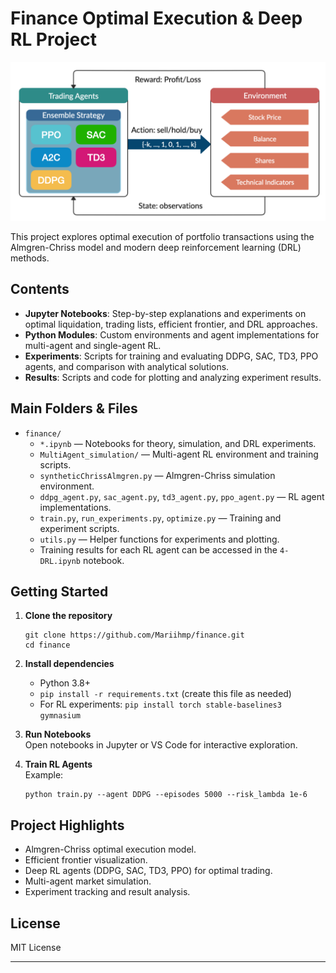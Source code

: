 # Finance Optimal Execution & Deep RL Project

<!-- Project illustration (add your image to the repo and update the path below) -->
<p align="center">
  <img src="text_images/1_YzStLuSTn90DxBmm2Ncy0A.png" width="600"/>
</p>

This project explores optimal execution of portfolio transactions using the Almgren-Chriss model and modern deep reinforcement learning (DRL) methods.

## Contents

- **Jupyter Notebooks**: Step-by-step explanations and experiments on optimal liquidation, trading lists, efficient frontier, and DRL approaches.
- **Python Modules**: Custom environments and agent implementations for multi-agent and single-agent RL.
- **Experiments**: Scripts for training and evaluating DDPG, SAC, TD3, PPO agents, and comparison with analytical solutions.
- **Results**: Scripts and code for plotting and analyzing experiment results.

## Main Folders & Files

- `finance/`  
  - `*.ipynb` — Notebooks for theory, simulation, and DRL experiments.
  - `MultiAgent_simulation/` — Multi-agent RL environment and training scripts.
  - `syntheticChrissAlmgren.py` — Almgren-Chriss simulation environment.
  - `ddpg_agent.py`, `sac_agent.py`, `td3_agent.py`, `ppo_agent.py` — RL agent implementations.
  - `train.py`, `run_experiments.py`, `optimize.py` — Training and experiment scripts.
  - `utils.py` — Helper functions for experiments and plotting.
  - Training results for each RL agent can be accessed in the `4-DRL.ipynb` notebook.

## Getting Started

1. **Clone the repository**  
   ```
   git clone https://github.com/Mariihmp/finance.git
   cd finance
   ```

2. **Install dependencies**  
   - Python 3.8+
   - `pip install -r requirements.txt` (create this file as needed)
   - For RL experiments: `pip install torch stable-baselines3 gymnasium`

3. **Run Notebooks**  
   Open notebooks in Jupyter or VS Code for interactive exploration.

4. **Train RL Agents**  
   Example:
   ```
   python train.py --agent DDPG --episodes 5000 --risk_lambda 1e-6
   ```

## Project Highlights

- Almgren-Chriss optimal execution model.
- Efficient frontier visualization.
- Deep RL agents (DDPG, SAC, TD3, PPO) for optimal trading.
- Multi-agent market simulation.
- Experiment tracking and result analysis.

## License

MIT License

---
